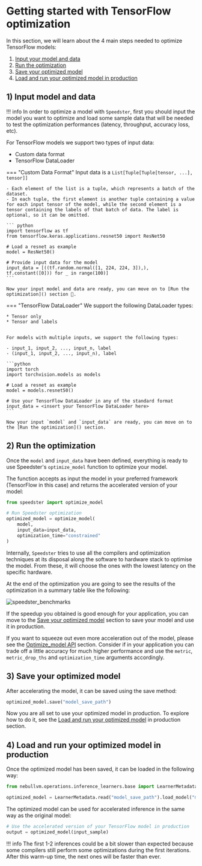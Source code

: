 # Getting started with TensorFlow optimization
In this section, we will learn about the 4 main steps needed to optimize TensorFlow models:

1. [Input your model and data]()
2. [Run the optimization]()
3. [Save your optimized model]()
4. [Load and run your optimized model in production]()

## 1) Input model and data

!!! info
    In order to optimize a model with `Speedster`, first you should input the model you want to optimize and load some sample data that will be needed to test the optimization performances (latency, throughput, accuracy loss, etc). 

For TensorFlow models we support two types of input data:

* Custom data format
* TensorFlow DataLoader

=== "Custom Data Format"
    Input data is a ```List[Tuple[Tuple[tensor, ...], tensor]]```

    - Each element of the list is a tuple, which represents a batch of the dataset.
    - In each tuple, the first element is another tuple containing a value for each input tensor of the model, while the second element is a tensor containing the labels of that batch of data. The label is optional, so it can be omitted.

    ``` python
    import tensorflow as tf
    from tensorflow.keras.applications.resnet50 import ResNet50

    # Load a resnet as example
    model = ResNet50()

    # Provide input data for the model    
    input_data = [((tf.random.normal([1, 224, 224, 3]),), tf.constant([0])) for _ in range(100)]
    ```

    Now your input model and data are ready, you can move on to [Run the optimization]() section 🚀.

=== "TensorFlow DataLoader"
    We support the following DataLoader types:

    * Tensor only
    * Tensor and labels


    For models with multiple inputs, we support the following types:

    - input_1, input_2, ..., input_n, label
    - (input_1, input_2, ..., input_n), label

    ```python
    import torch
    import torchvision.models as models

    # Load a resnet as example
    model = models.resnet50()

    # Use your TensorFlow DataLoader in any of the standard format
    input_data = <insert your TensorFlow DataLoader here>
    ```

    Now your input `model` and `input_data` are ready, you can move on to the [Run the optimization]() section.

## 2) Run the optimization
Once the `model` and `input_data` have been defined, everything is ready to use Speedster's `optimize_model` function to optimize your model. 

The function accepts as input the model in your preferred framework (TensorFlow in this case) and returns the accelerated version of your model:

``` python
from speedster import optimize_model

# Run Speedster optimization
optimized_model = optimize_model(
    model, 
    input_data=input_data, 
    optimization_time="constrained"
)
```

Internally, `Speedster` tries to use all the compilers and optimization techniques at its disposal along the software to hardware stack to optimise the model. From these, it will choose the ones with the lowest latency on the specific hardware. 

At the end of the optimization you are going to see the results of the optimization in a summary table like the following:

![speedster_benchmarks](https://files.gitbook.com/v0/b/gitbook-x-prod.appspot.com/o/spaces%2FOfr7q1XcUfo7iYMV6A0C%2Fuploads%2FatlsMFyCdXniR6c7kyJG%2FMicrosoftTeams-image%20(17).png?alt=media&token=2bcf4e93-91b1-4345-bd70-27fc991ea2a1)

If the speedup you obtained is good enough for your application, you can move to the [Save your optimized model]() section to save your model and use it in production.

If you want to squeeze out even more acceleration out of the model, please see the [Optimize_model API]() section. Consider if in your application you can trade off a little accuracy for much higher performance and use the `metric`, `metric_drop_ths` and `optimization_time` arguments accordingly.

## 3) Save your optimized model
After accelerating the model, it can be saved using the save method:

```python
optimized_model.save("model_save_path")
```

Now you are all set to use your optimized model in production. To explore how to do it, see the [Load and run your optimized model]() in production section.

## 4) Load and run your optimized model in production
Once the optimized model has been saved,  it can be loaded in the following way:
```python
from nebullvm.operations.inference_learners.base import LearnerMetadata

optimized_model = LearnerMetadata.read("model_save_path").load_model("model_save_path")
```

The optimized model can be used for accelerated inference in the same way as the original model:

```python
# Use the accelerated version of your TensorFlow model in production
output = optimized_model(input_sample)
```

!!! info
    The first 1-2 inferences could be a bit slower than expected because some compilers still perform some optimizations during the first iterations. After this warm-up time, the next ones will be faster than ever.

